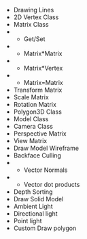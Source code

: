 * Drawing Lines
* 2D Vertex Class
* Matrix Class
* - Get/Set
* - Matrix*Matrix
* - Matrix*Vertex
* - Matrix=Matrix
* Transform Matrix
* Scale Matrix
* Rotation Matrix
* Polygon3D Class
* Model Class
* Camera Class
* Perspective Matrix
* View Matrix
* Draw Model Wireframe
* Backface Culling
* - Vector Normals
* - Vector dot products
* Depth Sorting
* Draw Solid Model
* Ambient Light
* Directional light
* Point light
* Custom Draw polygon